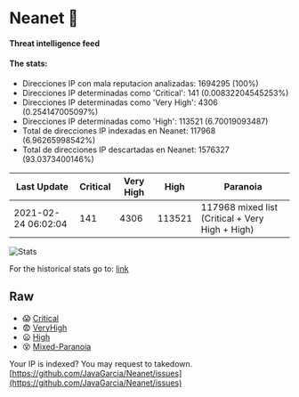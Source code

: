 # Neanet :hocho:
#### Threat intelligence feed
#### The stats:

- Direcciones IP con mala reputacion analizadas: 1694295 (100%)
- Direcciones IP determinadas como 'Critical':  141 (0.00832204545253%)
- Direcciones IP determinadas como 'Very High':  4306 (0.254147005097%)
- Direcciones IP determinadas como 'High':  113521 (6.70019093487)
- Total de direcciones IP indexadas en Neanet:  117968 (6.96265998542%)
- Total de direcciones IP descartadas en Neanet:  1576327 (93.0373400146%)

| Last Update | Critical | Very High | High | Paranoia |
| --- | --- | --- | --- | --- |
| 2021-02-24 06:02:04 | 141 | 4306 | 113521 | 117968 mixed list (Critical + Very High + High)|

![Stats](https://docs.google.com/spreadsheets/d/e/2PACX-1vSnaNMIXVabIpDJjufMlzH7poXnshF3mgd8Is1g9ytUEzVsP5my4Trn8f-xkoLLQ38xpL3HtmUexLo6/pubchart?oid=501124687&format=image)

For the historical stats go to: [link](/stats.csv)
## Raw
- :scream: [Critical](https://raw.githubusercontent.com/JavaGarcia/Neanet/master/blacklists/neanet_critical.txt)
- :fearful: [VeryHigh](https://raw.githubusercontent.com/JavaGarcia/Neanet/master/blacklists/neanet_veryHigh.txtt)
- :frowning: [High](https://raw.githubusercontent.com/JavaGarcia/Neanet/master/blacklists/neanet_high.txt)
- :dizzy_face: [Mixed-Paranoia](https://raw.githubusercontent.com/JavaGarcia/Neanet/master/blacklists/neanet_all.txt)


Your IP is indexed? You may request to takedown. [https://github.com/JavaGarcia/Neanet/issues](https://github.com/JavaGarcia/Neanet/issues)






































































































































































































































































































































































































































































































































































































































































































































































































































































































































































































































































































































































































































































































































































































































































































































































































































































































































































































































































































































































































































































































































































































































































































































































































































































































































































































































































































































































































































































































































































































































































































































































































































































































































































































































































































































































































































































































































































































































































































































































































































































































































































































































































































































































































































































































































































































